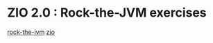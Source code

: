 # ZIO 2.0 : Rock-the-JVM exercises

[rock-the-jvm](https://rockthejvm.com/p/zio)
[zio](https://zio.dev)